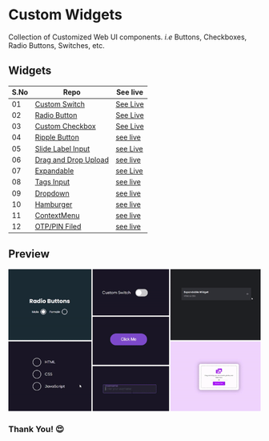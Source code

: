 # Custom Widgets

Collection of Customized Web UI components. _i.e_ Buttons, Checkboxes, Radio Buttons, Switches, etc.

## Widgets

| S.No | Repo                               | See live                   |
| ---- | ---------------------------------- | -------------------------- |
| 01   | [Custom Switch][switch]            | [See Live][switch-live]    |
| 02   | [Radio Button][radio]              | [See Live][radio-live]     |
| 03   | [Custom Checkbox][checkbox]        | [See Live][checkbox-live]  |
| 04   | [Ripple Button][ripple-btn]        | [see live][ripple-live]    |
| 05   | [Slide Label Input][slide-input]   | [see Live][slide-i-live]   |
| 06   | [Drag and Drop Upload][dnd-upload] | [see live][dnd-live]       |
| 07   | [Expandable][expandable]           | [see Live][expd-live]      |
| 08   | [Tags Input][tags-input]           | [see live][tags-live]      |
| 09   | [Dropdown][dropdown]               | [see live][dropdown-live]  |
| 10   | [Hamburger][hamburger]             | [see live][hamburger-live] |
| 11   | [ContextMenu][ctxmenu]             | [see live][ctxmenu-live]   |
| 12   | [OTP/PIN Filed][otp-f]             | [see live][otp-f-live]     |

## **Preview**

<img src=".github/assets/preview.gif" alt="preview" width="2000" />

### **Thank You!** 😍

[switch]: https://github.com/hicodersofficial/custom-html-css-js-widgets/tree/main/switch
[switch-live]: https://codepen.io/hicoders/pen/GRyVjVy
[radio]: https://github.com/hicodersofficial/custom-html-css-js-widgets/tree/main/radio
[radio-live]: https://codepen.io/hicoders/pen/QWQLara
[checkbox]: https://github.com/hicodersofficial/custom-html-css-js-widgets/tree/main/checkbox
[checkbox-live]: https://codepen.io/hicoders/pen/MWQWrPG
[ripple-btn]: https://github.com/hicodersofficial/custom-html-css-js-widgets/tree/main/ripple-button
[ripple-live]: https://codepen.io/hicoders/pen/MWQKPOo
[slide-input]: https://github.com/hicodersofficial/custom-html-css-js-widgets/tree/main/slide-label-input
[slide-i-live]: https://codepen.io/hicoders/pen/xxYbyRN
[dnd-upload]: https://github.com/hicodersofficial/custom-html-css-js-widgets/tree/main/drag-and-drop-upload
[dnd-live]: https://codepen.io/hicoders/pen/oNEYXZZ
[expandable]: https://github.com/hicodersofficial/custom-html-css-js-widgets/tree/main/expandable
[expd-live]: https://codepen.io/hicoders/pen/bGLVQpY
[tags-input]: https://github.com/hicodersofficial/custom-html-css-js-widgets/tree/main/tag-input-field
[tags-live]: https://codepen.io/hicoders/pen/abqVZKM
[dropdown]: https://github.com/hicodersofficial/custom-html-css-js-widgets/tree/main/dropdown
[dropdown-live]: https://codepen.io/hicoders/pen/OJQpbjj
[hamburger]: https://github.com/hicodersofficial/custom-html-css-js-widgets/tree/main/hamburger
[hamburger-live]: https://codepen.io/hicoders/pen/PoQmBJR
[ctxmenu]: https://github.com/hicodersofficial/custom-html-css-js-widgets/tree/main/contextmenu
[ctxmenu-live]: https://codepen.io/hicoders/pen/LYQQNrL
[otp-f]: https://github.com/hicodersofficial/custom-html-css-js-widgets/tree/main/otp-field
[otp-f-live]: https://codepen.io/hicoders/pen/oNEqJGO
